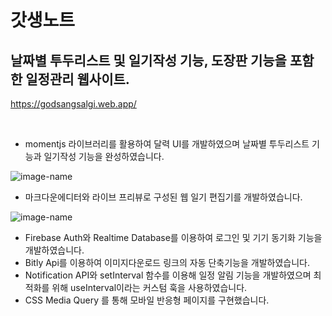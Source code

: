 # 갓생노트

## 날짜별 투두리스트 및 일기작성 기능, 도장판 기능을 포함한 일정관리 웹사이트.

https://godsangsalgi.web.app/

<br/>

 - momentjs 라이브러리를 활용하여 달력 UI를 개발하였으며 날짜별 투두리스트 기능과 일기작성 기능을 완성하였습니다.

![image-name](https://firebasestorage.googleapis.com/v0/b/godsangsalgi.appspot.com/o/ORE3OvLi8rf2Hp5B8QoZq1EcaXf1%2FdiaryImages%2F1661392625499%ED%99%94%EB%A9%B4%20%EC%BA%A1%EC%B2%98%202022-08-25%20105647.png?alt=media&token=c35fb6ff-ba98-4ff7-92f5-8a73ec67d42d)

 - 마크다운에디터와 라이브 프리뷰로 구성된 웹 일기 편집기를 개발하였습니다.

![image-name](https://firebasestorage.googleapis.com/v0/b/godsangsalgi.appspot.com/o/ORE3OvLi8rf2Hp5B8QoZq1EcaXf1%2FdiaryImages%2F1661392465935%ED%99%94%EB%A9%B4%20%EC%BA%A1%EC%B2%98%202022-08-25%20105414.png?alt=media&token=a910242a-6c81-4d5c-b8a7-4d51818097f8)

 - Firebase Auth와 Realtime Database를 이용하여 로그인 및 기기 동기화 기능을 개발하였습니다.
 - Bitly Api를 이용하여 이미지다운로드 링크의 자동 단축기능을 개발하였습니다.
 - Notification API와 setInterval 함수를 이용해 일정 알림 기능을 개발하였으며 최적화를 위해 useInterval이라는 커스텀 훅을 사용하였습니다.
 - CSS Media Query 를 통해 모바일 반응형 페이지를 구현했습니다.
<br/>
